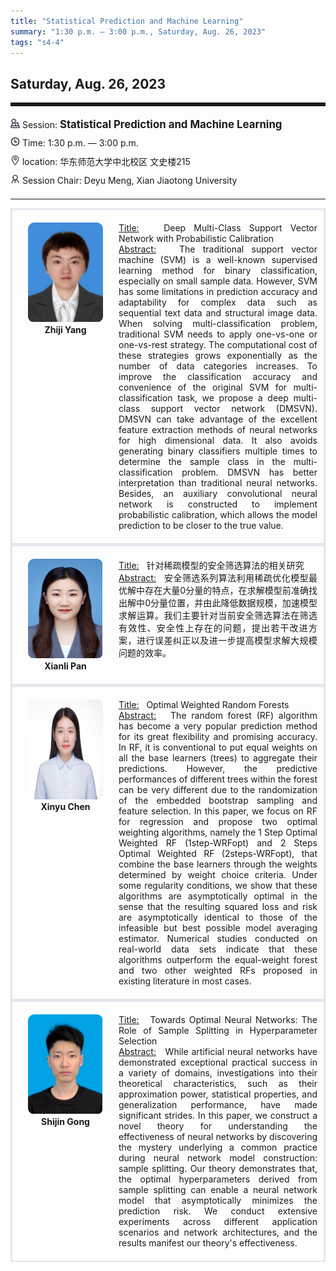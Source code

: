 ```yaml
---
title: "Statistical Prediction and Machine Learning"
summary: "1:30 p.m. — 3:00 p.m., Saturday, Aug. 26, 2023"
tags: "s4-4"
---
```


Saturday, Aug. 26, 2023
------


<hr style="border: 0; border-top: 5px solid;">

<div class="tip">
    <img class="icon" src="/icon/yanjiang.png" />
    Session: <span class="font-bold" style="font-size:120%">Statistical Prediction and Machine Learning</span>
</div>

<div class="tip">
    <img class="icon" src="/icon/shizhong.png" />
    Time: 1:30 p.m. — 3:00 p.m.
</div>
<div class="tip">
    <img class="icon" src="/icon/didian.png" />
    location: 华东师范大学中北校区 文史楼215
</div>


<div class="tip">
    <img class="icon" src="/icon/lingdao.png" />
    Session Chair: Deyu Meng, Xian Jiaotong University
</div>


________________________________________

<div class="row">
    <div class="left">
        <img src="/images/zhiji.png" class="avatar" />
        <div class="font-small font-bold">
            <a>
                Zhiji Yang
            </a>
        </div>
    </div>
    <div class="right">
        <div class="font-small">
            <u>Title:</u> &nbsp;
            Deep Multi-Class Support Vector Network with Probabilistic Calibration
        </div>
        <div class="content font-small">
            <u>Abstract:</u> &nbsp;
            The traditional support vector machine (SVM) is a well-known supervised learning method for binary classification, especially on small sample data. However, SVM has some limitations in prediction accuracy and adaptability for complex data such as sequential text data and structural image data. When solving multi-classification problem, traditional SVM needs to apply one-vs-one or one-vs-rest strategy. The computational cost of these strategies grows exponentially as the number of data categories increases. To improve the classification accuracy and convenience of the original SVM for multi-classification task, we propose a deep multi-class support vector network (DMSVN). DMSVN can take advantage of the excellent feature extraction methods of neural networks for high dimensional data. It also avoids generating binary classifiers multiple times to determine the sample class in the multi-classification problem. DMSVN has better interpretation than traditional neural networks. Besides, an auxiliary convolutional neural network is constructed to implement probabilistic calibration, which allows the model prediction to be closer to the true value.
        </div>
    </div>
</div>

<div class="row">
    <div class="left">
        <img src="/images/xianli.png" class="avatar" />
        <div class="font-small font-bold">
            <a>
                Xianli Pan
            </a>
        </div>
    </div>
    <div class="right">
        <div class="font-small">
            <u>Title:</u> &nbsp;
            针对稀疏模型的安全筛选算法的相关研究
        </div>
        <div class="content font-small">
            <u>Abstract:</u> &nbsp;
            安全筛选系列算法利用稀疏优化模型最优解中存在大量0分量的特点，在求解模型前准确找出解中0分量位置，并由此降低数据规模，加速模型求解运算。我们主要针对当前安全筛选算法在筛选有效性、安全性上存在的问题，提出若干改进方案，进行误差纠正以及进一步提高模型求解大规模问题的效率。
        </div>
    </div>
</div>

<div class="row">
    <div class="left">
        <img src="/images/xinyu.png" class="avatar" />
        <div class="font-small font-bold">
            <a>
                Xinyu Chen
            </a>
        </div>
    </div>
    <div class="right">
        <div class="font-small">
            <u>Title:</u> &nbsp;
            Optimal Weighted Random Forests
        </div>
        <div class="content font-small">
            <u>Abstract:</u> &nbsp;
            The random forest (RF) algorithm has become a very popular prediction method for its great flexibility and promising accuracy. In RF, it is conventional to put equal weights on all the base learners (trees) to aggregate their predictions. However, the predictive performances of different trees within the forest can be very different due to the randomization of the embedded bootstrap sampling and feature selection. In this paper, we focus on RF for regression and propose two optimal weighting algorithms, namely the 1 Step Optimal Weighted RF (1step-WRFopt) and 2 Steps Optimal Weighted RF (2steps-WRFopt), that combine the base learners through the weights determined by weight choice criteria. Under some regularity conditions, we show that these algorithms are asymptotically optimal in the sense that the resulting squared loss and risk are asymptotically identical to those of the infeasible but best possible model averaging estimator. Numerical studies conducted on real-world data sets indicate that these algorithms outperform the equal-weight forest and two other weighted RFs proposed in existing literature in most cases.
        </div>
    </div>
</div>

<div class="row">
    <div class="left">
        <img src="/images/shijin.png" class="avatar" />
        <div class="font-small font-bold">
            <a>
                Shijin Gong
            </a>
        </div>
    </div>
    <div class="right">
        <div class="font-small">
            <u>Title:</u> &nbsp;
           Towards Optimal Neural Networks: The Role of Sample Splitting in Hyperparameter Selection
        </div>
        <div class="content font-small">
            <u>Abstract:</u> &nbsp;
            While artificial neural networks have demonstrated exceptional practical success in a variety of domains, investigations into their theoretical characteristics, such as their approximation power, statistical properties, and generalization performance, have made significant strides. In this paper, we construct a novel theory for understanding the effectiveness of neural networks by discovering the mystery underlying a common practice during neural network model construction: sample splitting. Our theory demonstrates that, the optimal hyperparameters derived from sample splitting can enable a neural network model that asymptotically minimizes the prediction risk. We conduct extensive experiments across different application scenarios and network architectures, and the results manifest our theory's effectiveness.
        </div>
    </div>
</div>

<style>

.tip {
    height: 30px;
    line-height: 30px;
}

.icon {
    width: 15px;
}

.row {
    padding: 10px; 
    height: auto; 
    border-bottom-width: 2px; 
    border-style: solid; 
    border-color: #E4E7ED; 
    padding-bottom: 20px; 
    padding-top: 20px;
    display: flex; 
    text-align: justify;
}

.left {
    min-width: 150px !important;
    text-align: center;
}

.avatar {
    width: 120px;
    height: 160px;
    max-width: 100%;
    border-radius: 10px;
}

.right {
    margin-left: 10px; 
    max-width: 80%;
}


.font-small {
    /* font-size: 16px; */
}

.font-bold {
    font-weight: bold;
}
</style>
